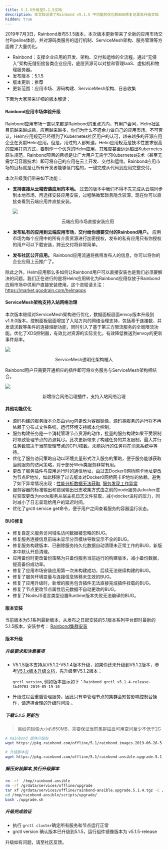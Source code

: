 ```yaml
---
title: 5.1.X升级至5.1.5文档
description: 本文档记录了Rainbond v5.1.5 中功能的优化和BUG修复记录及升级文档
hidden: true
---
```


2019年7月3日，Rainbond发布5.1.5版本，本次版本更新带来了全新的应用市场交付Pipeline体验，并对源码类服务的运行机制、ServiceMesh架构、服务管理等方面做了大量优化。

* Rainbond：支撑企业应用的开发、架构、交付和运维的全流程，通过“无侵入”架构无缝衔接各类企业应用，底层资源可以对接和管理IaaS、虚拟机和物理服务器。
* 发布版本：5.1.5
* 版本更新：推荐
* 更新范围：应用市场、源码构建、ServiceMesh架构、日志收集

下面为大家带来详细的版本解读：

#### Rainbond应用市场体验升级

Rainbond应用市场一直以来都是Rainbond的重点方向，有用户会问，Helm社区目前越来越成熟，应用越来越多，你们为什么不遗余力做自己的应用市场。不可否认，Helm应用规范已经得到了Kubernetes社区用户的认可，越来越多的开源应用企业在贡献Helm应用。但是，用过的人都知道，Helm应用规范是技术性要求很高的应用打包方式，要制作一个优秀的Helm应用，其难度甚至远远超出Kubernetes原生规范。Rainbond项目的目标是让广大用户无需学习Kubernetes技术（甚至无需学习容器技术）即可将自己的应用在云上开发、交付和运维。Rainbond应用市场的目标就是让所有开发者能够低门槛的，一键完成从代码到应用完整交付。

本次升级我们带来如下功能：

* <b>支持直接从云端安装应用的本地。</b> 过去的版本中我们不得不先完成从云端同步到本地市场，再选择安装应用安装，过程略微繁琐且隐含较深，现在你可以直接查看到云端应用并直接安装。

  ![](https://grstatic.oss-cn-shanghai.aliyuncs.com/images/5.1.5/app-install.gif)

  <center>云端应用市场直接安装应用</center>

* <b>发布私有的应用到云端应用市场，交付给你想要交付的Rainbond用户。</b> 应用市场为每个应用中的所有介质资源进行加密授权，发布的私有应用只有你授权的用户可以下载安装，跨云交付将非常简单。

* <b>发布社区公开应用。</b> Rainbond应用流通将携带发布人的信息，你可以将你的企业应用上云推广了。

除此之外，Helm应用那么多如何让Rainbond用户可以直接安装也是我们必须要解决的问题。我们正在进行的是将Helm应用转化为Rainbond应用存放于Rainbond应用市场中供用户直接安装使用。这个进程请关注：https://market.goodrain.com/helmapps

#### ServiceMesh架构支持入站网络治理

本次版本继续对ServiceMesh架构进行优化，数据面板层面envoy版本升级到v1.9.0版本。控制面板层面增加了入站方向的网络治理支持，包括基于连接数、并发请求数等条件的连接熔断功能，同时引入了基于第三方限流服务的全局限流功能。优化了XDS控制器，有效比对资源的实际变化，有效降低推送到envoy的更新事件频率。

![](https://grstatic.oss-cn-shanghai.aliyuncs.com/images/5.1.5/mesh-de.png)

<center>ServiceMesh透明化架构植入</center>

Rainbond用户只需要开通相应的插件即可将业务服务与ServiceMesh架构相结合。

![](https://grstatic.oss-cn-shanghai.aliyuncs.com/images/5.1.5/mesh-plugin.gif)

<center>新增综合网络治理插件，支持入站网络治理</center>

#### 其他功能优化

* 源码构建的服务版本介质由slug包更改为容器镜像，源码类服务的运行将不再依赖于分布式文件系统，运行环境支持版本化控制。
* 服务构建任务是一个消耗管理节点资源的动作，批量的服务构建如果不受限制将导致管理节点的资源耗尽。此次更新带来了构建任务的并发限制，最大并行任务数取决于当前管理节点的CPU核数。未能执行的任务将在消息系统中等待。
* 优化了服务访问策略自动以环境变量形式注入服务的策略，便于服务能够获取当前服务的访问策略，对于部分Web类服务非常有用。
* 更改了服务插件与应用运行时的通信地址，由过去Docker0网桥网卡地址更改为节点IP地址，如此移除了过去版本对Docker0网桥网卡IP地址的依赖。避免了如下异常情况出现：[性能分析数据无法获取](<https://t.goodrain.com/t/topic/728>), [服务发现工作异常](<https://t.goodrain.com/t/mysql/893>)
* 服务容器的标准输出和错误输出日志收集方式由之前的node服务从docker进程获取更改为node服务从宿主机日志文件获取，减小docker进程的压力，同时减小了日志呈现给用户的延迟时间。
* 优化了grctl service get命令，便于用户之间查看服务的容器运行状态。

#### BUG修复

* 修复自定义服务访问域名访问数据被忽略的BUG。
* 修复服务连接信息前端未显示分页模块导致显示不全的BUG。
* 修复服务构建版本、已删除服务持久化数据自动清理未正常工作的BUG，新版本中默认开启清理。
* 应用备份时更改备份策略为只备份服务当前运行的构建版本，减小备份数据，提高备份成功率。
* 修复了应用市场安装应用第一次未构建成功，后续无法继续构建的BUG。
* 修复了服务环境变量与连接信息转移未生效的BUG。
* 修复了应用升级时，新增的服务包含插件无法直接完成插件挂载的BUG。
* 修复了节点更改节点属性后元数据不自动更改的BUG。
* 修复了NodeJS语言类型设置Runtime版本失败无法编译的BUG。

#### 版本安装

当前版本为5.1系列最新版本，从发布之日起安装的5.1版本系列平台即时最新的5.1.5版本，安装参考：
[Rainbond集群安装](https://www.rainbond.com/docs/quick-start/rainbond_install/)

#### 版本升级

##### 升级要求和注意事项

- V5.1.5版本支持从V5.1.2-V5.1.4版本升级，如果你还未升级到V5.1.2版本，参考[V5.1.x版本升级文档](https://www.rainbond.com/docs/user-operations/upgrade/)，先升级至V5.1.2版本：

  `grctl version`,  例如版本显示如下：`Rainbond grctl v5.1.4-release-1b49703-2019-05-19-10`  

- 升级过程会重启管理服务，因此只有单管理节点的集群会短暂影响控制台操作，请选择合理的升级时间段 。

##### 下载 5.1.5 更新包

> 离线包镜像大小约650MB，需要保证当前集群磁盘可用空间至少不低于2G

```bash
# Rainbond 组件升级包
wget https://pkg.rainbond.com/offline/5.1/rainbond.images.2019-06-26-5.1.5.tgz -O /grdata/services/offline/rainbond.images.upgrade.5.1.5.tgz

# 升级脚本包
wget https://pkg.rainbond.com/offline/5.1/rainbond-ansible.upgrade.5.1.5.tgz -O /grdata/services/offline/rainbond-ansible.upgrade.5.1.5.tgz
```

##### 解压安装脚本,执行升级脚本

```bash
rm -rf  /tmp/rainbond-ansible
rm -rf /grdata/services/offline/upgrade
tar xf /grdata/services/offline/rainbond-ansible.upgrade.5.1.4.tgz -C /tmp/
cd /tmp/rainbond-ansible/scripts/upgrade/
bash ./upgrade.sh
```

##### 升级完成验证

- 执行 `grctl cluster`确定所有服务和节点运行正常
- grctl version 确认版本已升级到5.1.5，运行组件镜像版本为 v5.1.5-release

升级如有问题，请至社区反馈。
